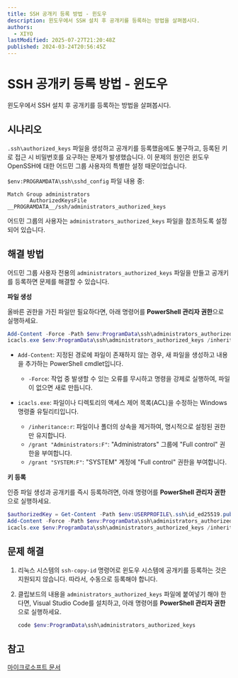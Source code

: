 ```yaml
---
title: SSH 공개키 등록 방법 - 윈도우
description: 윈도우에서 SSH 설치 후 공개키를 등록하는 방법을 살펴봅시다.
authors:
  - XIYO
lastModified: 2025-07-27T21:20:48Z
published: 2024-03-24T20:56:45Z
---
```

# SSH 공개키 등록 방법 - 윈도우

윈도우에서 SSH 설치 후 공개키를 등록하는 방법을 살펴봅시다.

## 시나리오

`.ssh\authorized_keys` 파일을 생성하고 공개키를 등록했음에도 불구하고, 등록된 키로 접근 시 비밀번호를 요구하는 문제가 발생했습니다. 이 문제의 원인은 윈도우 OpenSSH에 대한 어드민 그룹 사용자의 특별한 설정 때문이었습니다.

`$env:PROGRAMDATA\ssh\sshd_config` 파일 내용 중:

```text
Match Group administrators
       AuthorizedKeysFile __PROGRAMDATA__/ssh/administrators_authorized_keys
```

어드민 그룹의 사용자는 `administrators_authorized_keys` 파일을 참조하도록 설정되어 있습니다.

## 해결 방법

어드민 그룹 사용자 전용의 `administrators_authorized_keys` 파일을 만들고 공개키를 등록하면 문제를 해결할 수 있습니다.

**파일 생성**

올바른 권한을 가진 파일만 필요하다면, 아래 명령어를 **PowerShell 관리자 권한**으로 실행하세요.

```powershell
Add-Content -Force -Path $env:ProgramData\ssh\administrators_authorized_keys -Value $null;
icacls.exe $env:ProgramData\ssh\administrators_authorized_keys /inheritance:r /grant "Administrators:F" /grant "SYSTEM:F"
```

- `Add-Content`: 지정된 경로에 파일이 존재하지 않는 경우, 새 파일을 생성하고 내용을 추가하는 PowerShell cmdlet입니다.

  - `-Force`: 작업 중 발생할 수 있는 오류를 무시하고 명령을 강제로 실행하여, 파일이 없으면 새로 만듭니다.

- `icacls.exe`: 파일이나 디렉토리의 액세스 제어 목록(ACL)을 수정하는 Windows 명령줄 유틸리티입니다.
  - `/inheritance:r`: 파일이나 폴더의 상속을 제거하여, 명시적으로 설정된 권한만 유지합니다.
  - `/grant "Administrators:F"`: "Administrators" 그룹에 "Full control" 권한을 부여합니다.
  - `/grant "SYSTEM:F"`: "SYSTEM" 계정에 "Full control" 권한을 부여합니다.

**키 등록**

인증 파일 생성과 공개키를 즉시 등록하려면, 아래 명령어를 **PowerShell 관리자 권한**으로 실행하세요.

```powershell
$authorizedKey = Get-Content -Path $env:USERPROFILE\.ssh\id_ed25519.pub
Add-Content -Force -Path $env:ProgramData\ssh\administrators_authorized_keys -Value $authorizedKey
icacls.exe $env:ProgramData\ssh\administrators_authorized_keys /inheritance:r /grant "Administrators:F" /grant "SYSTEM:F"
```

## 문제 해결

1. 리눅스 시스템의 `ssh-copy-id` 명령어로 윈도우 시스템에 공개키를 등록하는 것은 지원되지 않습니다. 따라서, 수동으로 등록해야 합니다.

2. 클립보드의 내용을 `administrators_authorized_keys` 파일에 붙여넣기 해야 한다면, Visual Studio Code를 설치하고, 아래 명령어를 **PowerShell 관리자 권한**으로 실행하세요.

   ```powershell
   code $env:ProgramData\ssh\administrators_authorized_keys
   ```

## 참고

[마이크로소프트 문서](https://learn.microsoft.com/en-us/windows-server/administration/openssh/openssh_keymanagement)
